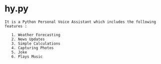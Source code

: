 # hy.py
```It is a Python Personal Voice Assistant which includes the following features :```
<br>
```
   1. Weather Forecasting
   2. News Updates
   3. Simple Calculations 
   4. Capturing Photos
   5. Joke
   6. Plays Music
```   
